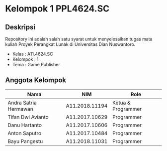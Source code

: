 # Kelompok 1 PPL4624.SC

## Deskripsi
Repository ini adalah salah satu syarat untuk menyelesaikan tugas mata kuliah Proyek Perangkat Lunak di Universitas Dian Nuswantoro.
* Kelas : A11.4624.SC
* Kelompok : 1
* Tema : Game Publisher

## Anggota Kelompok
| Nama                  | NIM               | Role | 
| --------------------- |:-----------------:|------------------|
| Andra Satria Hermawan | A11.2018.11194    | Ketua & Programmer|
| Tifan Dwi Avianto     | A11.2017.10629    | Programmer	|
| Danu Hartanto         | A11.2017.10606    | Programmer	|
| Anton Saputro         | A11.2017.10484    | Programmer        |
| Bayu Pangestu         | A11.2018.11031    | Programmer 	|
